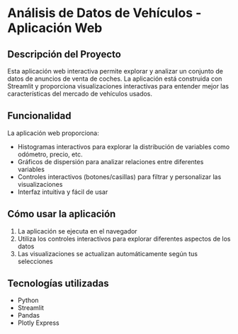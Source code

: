 # Análisis de Datos de Vehículos - Aplicación Web

## Descripción del Proyecto
Esta aplicación web interactiva permite explorar y analizar un conjunto de datos de anuncios de venta de coches. La aplicación está construida con Streamlit y proporciona visualizaciones interactivas para entender mejor las características del mercado de vehículos usados.

## Funcionalidad
La aplicación web proporciona:
- Histogramas interactivos para explorar la distribución de variables como odómetro, precio, etc.
- Gráficos de dispersión para analizar relaciones entre diferentes variables
- Controles interactivos (botones/casillas) para filtrar y personalizar las visualizaciones
- Interfaz intuitiva y fácil de usar

## Cómo usar la aplicación
1. La aplicación se ejecuta en el navegador
2. Utiliza los controles interactivos para explorar diferentes aspectos de los datos
3. Las visualizaciones se actualizan automáticamente según tus selecciones

## Tecnologías utilizadas
- Python
- Streamlit
- Pandas
- Plotly Express
  
